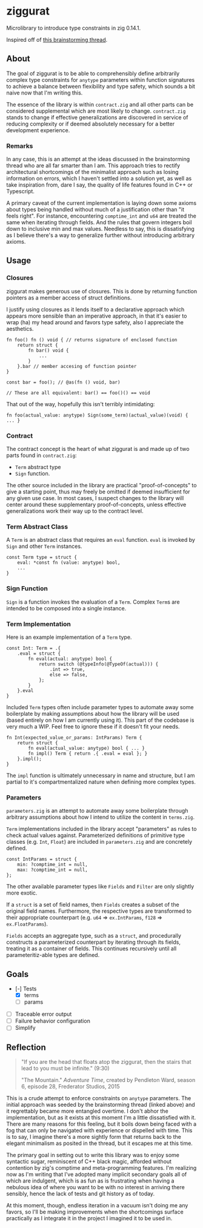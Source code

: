# ziggurat

Microlibrary to introduce type constraints in zig 0.14.1.

Inspired off of [this brainstorming thread](https://ziggit.dev/t/implementing-generic-concepts-on-function-declarations/1490).

## About

The goal of ziggurat is to be able to comprehensibly define arbitrarily complex type constraints for `anytype` parameters within function signatures to achieve a balance between flexibility and type safety, which sounds a bit naive now that I'm writing this.

The essence of the library is within `contract.zig` and all other parts can be considered supplemental which are most likely to change. `contract.zig` stands to change if effective generalizations are discovered in service of reducing complexity or if deemed absolutely necessary for a better development experience.

### Remarks

In any case, this is an attempt at the ideas discussed in the brainstorming thread who are all far smarter than I am. This approach tries to rectify architectural shortcomings of the minimalist approach such as losing information on errors, which I haven't settled into a solution yet, as well as take inspiration from, dare I say, the quality of life features found in C++ or Typescript.

A primary caveat of the current implementation is laying down some axioms about types being handled without much of a justification other than "it feels right". For instance, encountering `comptime_int` and `u64` are treated the same when iterating through fields. And the rules that govern integers boil down to inclusive min and max values. Needless to say, this is dissatisfying as I believe there's a way to generalize further without introducing arbitrary axioms.

## Usage

### Closures

ziggurat makes generous use of closures. This is done by returning function pointers as a member access of struct definitions.

I justify using closures as it lends itself to a declarative approach which appears more sensible than an imperative approach, in that it's easier to wrap (ha) my head around and favors type safety, also I appreciate the aesthetics.

```zig
fn foo() fn () void { // returns signature of enclosed function
    return struct {
        fn bar() void {
            ...
        }
    }.bar // member accesing of function pointer
}

const bar = foo(); // @as(fn () void, bar)

// These are all equivalent: bar() == foo()() == void
```

That out of the way, hopefully this isn't terribly intimidating:

```zig
fn foo(actual_value: anytype) Sign(some_term)(actual_value)(void) { ... }
```

### Contract

The contract concept is the heart of what ziggurat is and made up of two parts found in `contract.zig`:

-   `Term` abstract type
-   `Sign` function.

The other source included in the library are practical "proof-of-concepts" to give a starting point, thus may freely be omitted if deemed insufficient for any given use case. In most cases, I suspect changes to the library will center around these supplementary proof-of-concepts, unless effective generalizations work their way up to the contract level.

### Term Abstract Class

A `Term` is an abstract class that requires an `eval` function. `eval` is invoked by `Sign` and other `Term` instances.

```zig
const Term type = struct {
    eval: *const fn (value: anytype) bool,
    ...
}
```

### Sign Function

`Sign` is a function invokes the evaluation of a `Term`. Complex `Term`s are intended to be composed into a single instance.

### Term Implementation

Here is an example implementation of a `Term` type.

```zig
const Int: Term = .{
    .eval = struct {
        fn eval(actual: anytype) bool {
            return switch (@typeInfo(@TypeOf(actual))) {
                .int => true,
                else => false,
            };
        }
    }.eval
}
```

Included `Term` types often include parameter types to automate away some boilerplate by making assumptions about how the library will be used (based entirely on how I am currently using it). This part of the codebase is very much a WIP. Feel free to ignore these if it doesn't fit your needs.

```zig
fn Int(expected_value_or_params: IntParams) Term {
    return struct {
        fn eval(actual_value: anytype) bool { ... }
        fn impl() Term { return .{ .eval = eval }; }
    }.impl();
}
```

The `impl` function is ultimately unnecessary in name and structure, but I am partial to it's compartmentalized nature when defining more complex types.

### Parameters

`parameters.zig` is an attempt to automate away some boilerplate through arbitrary assumptions about how I intend to utilize the content in `terms.zig`.

`Term` implementations included in the library accept "parameters" as rules to check actual values against. Parameterized definitions of primitive type classes (e.g. `Int`, `Float`) are included in `parameters.zig` and are concretely defined.

```zig
const IntParams = struct {
    min: ?comptime_int = null,
    max: ?comptime_int = null,
};
```

The other available parameter types like `Fields` and `Filter` are only slightly more exotic.

If a `struct` is a set of field names, then `Fields` creates a subset of the original field names. Furthermore, the respective types are transformed to their appropriate counterpart (e.g. `u64` ⇒ `ex.IntParams`, `f128` ⇒ `ex.FloatParams`).

`Fields` accepts an aggregate type, such as a `struct`, and procedurally constructs a parameterized counterpart by iterating through its fields, treating it as a container of fields. This continues recursively until all parameteritiz-able types are defined.

## Goals

-   [-] Tests
    -   [x] terms
    -   [ ] params
-   [ ] Traceable error output
-   [ ] Failure behavior configuration
-   [ ] Simplify

## Reflection

> "If you are the head that floats atop the ziggurat, then the stairs that lead to you must be infinite." (9:30)
>
> "The Mountain." _Adventure Time_, created by Pendleton Ward, season 6, episode 28, Frederator Studios, 2015

This is a crude attempt to enforce constraints on `anytype` parameters. The initial approach was seeded by the brainstorming thread (linked above) and it regrettably became more entangled overtime. I don't abhor the implementation, but as it exists at this moment I'm a little dissatisfied with it. There are many reasons for this feeling, but it boils down being faced with a fog that can only be navigated with experience or dispelled with time. This is to say, I imagine there's a more sightly form that returns back to the elegant minimalism as posited in the thread, but it escapes me at this time.

The primary goal in setting out to write this library was to enjoy some syntactic sugar, reminiscent of C++ black magic, afforded without contention by zig's comptime and meta-programming features. I'm realizing now as I'm writing that I've adopted many implicit secondary goals all of which are indulgent, which is as fun as is frustrating when having a nebulous idea of where you want to be with no interest in arriving there sensibly, hence the lack of tests and git history as of today.

At this moment, though, endless iteration in a vacuum isn't doing me any favors, so I'll be making improvements when the shortcomings surface practically as I integrate it in the project I imagined it to be used in.
